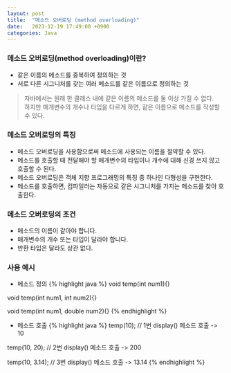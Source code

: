 ```yaml
---
layout: post
title:  "메소드 오버로딩 (method overloading)"
date:   2023-12-19 17:49:00 +0900
categories: Java
---
```


### 메소드 오버로딩(method overloading)이란?

- 같은 이름의 메소드를 중복하여 정의하는 것
- 서로 다른 시그니처를 갖는 여러 메소드를 같은 이름으로 정의하는 것

>자바에서는 원래 한 클래스 내에 같은 이름의 메소드를 둘 이상 가질 수 없다.   
>하지만 매개변수의 개수나 타입을 다르게 하면, 같은 이름으로 메소드를 작성할 수 있다.

### 메소드 오버로딩의 특징

- 메소드 오버로딩을 사용함으로써 메소드에 사용되는 이름을 절약할 수 있다.
- 메소드를 호출할 때 전달해야 할 매개변수의 타입이나 개수에 대해 신경 쓰지 않고 호출할 수 된다.
- 메소드 오버로딩은 객체 지향 프로그래밍의 특징 중 하나인 다형성을 구현한다.
- 메소드를 호출하면, 컴파일러는 자동으로 같은 시그니처를 가지는 메소드를 찾아 호출한다.

### 메소드 오버로딩의 조건
 
- 메소드의 이름이 같아야 합니다.
- 매개변수의 개수 또는 타입이 달라야 합니다.
- 반환 타입은 달라도 상관 없다.

### 사용 예시

- 메소드 정의
{% highlight java %}
void temp(int num1){}

void temp(int num1, int num2){}

void temp(int num1, double num2){}
{% endhighlight %}

- 메소드 호출
{% highlight java %}
temp(10);       // 1번 display() 메소드 호출 -> 10

temp(10, 20);   // 2번 display() 메소드 호출 -> 200

temp(10, 3.14); // 3번 display() 메소드 호출 -> 13.14
{% endhighlight %}